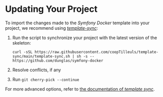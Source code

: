 # Updating Your Project

To import the changes made to the *Symfony Docker* template into your project, we recommend using
[*template-sync*](https://github.com/coopTilleuls/template-sync):

1. Run the script to synchronize your project with the latest version of the skeleton:

    ```console
    curl -sSL https://raw.githubusercontent.com/coopTilleuls/template-sync/main/template-sync.sh | sh -s -- https://github.com/dunglas/symfony-docker
    ```

2. Resolve conflicts, if any
3. Run `git cherry-pick --continue`

For more advanced options, refer to [the documentation of *template
sync*](https://github.com/coopTilleuls/template-sync#template-sync).

